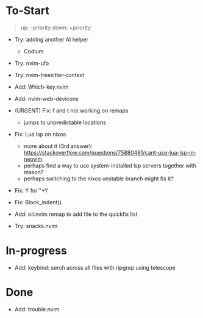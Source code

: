 # To-Start
> up:   -priority
> down: +priority

- Try: adding another AI helper
    - Codium
- Try: nvim-ufo
- Try: nvim-treesitter-context
- Add: Which-key.nvim
- Add: nvim-web-devicons

- (URGENT) Fix: f and t not working on remaps
    - jumps to unpredictable locations

- Fix: Lua lsp on nixos
    - more about it (3rd answer): https://stackoverflow.com/questions/75880481/cant-use-lua-lsp-in-neovim
    - perhaps find a way to use system-installed lsp servers together with mason?
    - perhaps switching to the nixos unstable branch might fix it?

- Fix: <leader>Y for "+Y
- Fix: Block_indent()

- Add: oil.nvim remap to add file to the quickfix list
- Try: snacks.nvim

# In-progress
- Add: keybind: serch across all files with ripgrep using telescope

# Done
- Add: trouble.nvim

